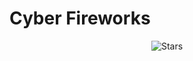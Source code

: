 # Cyber Fireworks
<p align="center">
<img src="https://img.shields.io/github/stars/TurboHK/ParticleVortex" alt="Stars">
</p>
